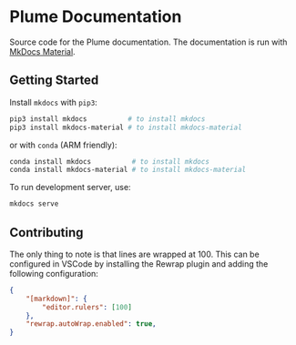 # Plume Documentation

Source code for the Plume documentation. The documentation is run 
with [MkDocs Material](https://squidfunk.github.io/mkdocs-material/).

## Getting Started

Install `mkdocs` with `pip3`:

```bash
pip3 install mkdocs          # to install mkdocs
pip3 install mkdocs-material # to install mkdocs-material
```

or with `conda` (ARM friendly):

```bash
conda install mkdocs          # to install mkdocs
conda install mkdocs-material # to install mkdocs-material
```

To run development server, use:

```bash
mkdocs serve
```

## Contributing

The only thing to note is that lines are wrapped at 100. This can be configured in VSCode by 
installing the Rewrap plugin and adding the following configuration:

```json
{
    "[markdown]": {
        "editor.rulers": [100]
    },
    "rewrap.autoWrap.enabled": true,
}
```